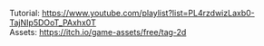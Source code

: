 Tutorial: https://www.youtube.com/playlist?list=PL4rzdwizLaxb0-TajNIp5DOoT_PAxhx0T  
Assets: https://itch.io/game-assets/free/tag-2d
